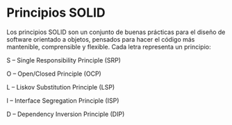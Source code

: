 # Principios SOLID
Los principios SOLID son un conjunto de buenas prácticas para el diseño de software orientado a objetos, pensados para hacer el código más mantenible, comprensible y flexible. Cada letra representa un principio:

S – Single Responsibility Principle (SRP)

O – Open/Closed Principle (OCP)

L – Liskov Substitution Principle (LSP)

I – Interface Segregation Principle (ISP)

D – Dependency Inversion Principle (DIP)

